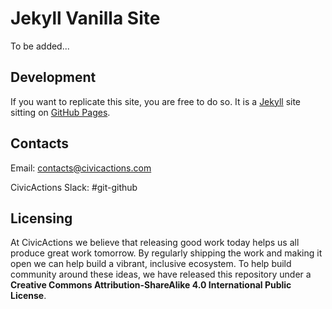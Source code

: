 # Jekyll Vanilla Site

To be added...

## Development

If you want to replicate this site, you are free to do so. It is a [Jekyll](https://jekyllrb.com/) site sitting on [GitHub Pages](https://pages.github.com/).

## Contacts

Email: contacts@civicactions.com

CivicActions Slack: #git-github

## Licensing

At CivicActions we believe that releasing good work today helps us all produce great work tomorrow. By regularly shipping the work and making it open we can help build a vibrant, inclusive ecosystem. To help build community around these ideas, we have released this repository under a **Creative Commons Attribution-ShareAlike 4.0 International Public License**.
